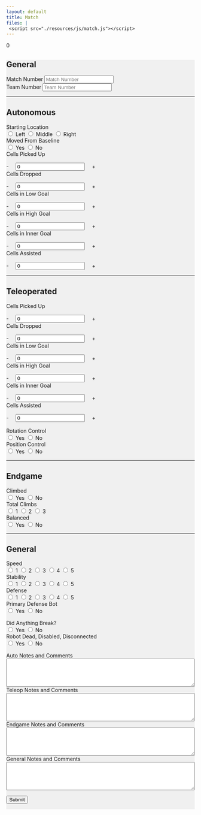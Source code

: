 ```yaml
---
layout: default
title: Match
files: |
 <script src="./resources/js/match.js"></script>
---
```

<div id='spinner'></div>
<div id='status'>0</div>
<div id='page' class="container-fluid" style="background-color: #f0f0f0; margin-bottom: 15px">
    <form>
        <div class="row">
            <div class="col">
                <h2>General</h2>
            </div>
        </div>
        <div class="row">
            <div class="col">
                <label class="mr-sm-2" for="matchNumber">Match Number</label>
                <input id="matchNumber" maxlength="3" onkeypress='return event.charCode >= 48 && event.charCode <= 57'
                    autocomplete="off" type="tel" class="form-control" placeholder="Match Number">
            </div>
            <div class="col">
                <label class="mr-sm-2" for="teamNumber">Team Number</label>
                <input id="teamNumber" maxlength="4" onkeypress='return event.charCode >= 48 && event.charCode <= 57'
                    autocomplete="off" type="tel" class="form-control" placeholder="Team Number">
            </div>
        </div>
        <hr />
        <div class="row">
            <div class="col-md">
                <h2>Autonomous</h2>
            </div>
        </div>
        <div class="row">
            <div class="col-6">
                <label class="mr-sm-2" style="display: block" for="startingLocation">Starting Location</label>
                <div id="startingLocation" class="btn-group btn-group-toggle" data-toggle="buttons">
                    <label id="startingLocationl1" class="btn btn-secondary">
                        <input type="radio" value="1" name="startingLocation" id="startingLocation1" autocomplete="off">
                        Left
                    </label>
                    <label id="startingLocationl2" class="btn btn-secondary">
                        <input type="radio" value="2" name="startingLocation" id="startingLocation2" autocomplete="off">
                        Middle
                    </label>
                    <label id="startingLocationl3" class="btn btn-secondary">
                        <input type="radio" value="3" name="startingLocation" id="startingLocation3" autocomplete="off">
                        Right
                    </label>
                </div>
            </div>
            <div class="col-6">
                <label class="mr-sm-2" style="display: block" for="movedBaseline">Moved From Baseline</label>
                <div id="movedBaseline" class="btn-group btn-group-toggle" data-toggle="buttons">
                    <label id="movedBaselineYes" class="btn btn-secondary">
                        <input type="radio" value="1" name="movedBaseline" id="movedBaselineYes" autocomplete="off">
                        Yes
                    </label>
                    <label id="movedBaselineNo" class="btn btn-secondary">
                        <input type="radio" value="0" name="movedBaseline" id="movedBaselineNo" autocomplete="off">
                        No
                    </label>
                </div>
            </div>
        </div>
        <div class="row" style="margin-bottom: 15px">
            <div class="col-lg col-md-3 col-sm-4 col-6">
				<div class="row">
					<div class="col-md">
						<label style="margin-bottom: 0px" for="autoCellsPickup">Cells Picked Up</label>
					</div>
				</div>
				<div class="row" style="margin-top:15px">
					<div class="col-md input-group">
						<a onclick="modifyAutoPickup_qty(-1)" class="btn btn-danger btn-lg" style="width: 50px; height: 50px; margin-right: 15px;" role="button">-</a>
						<input id="autoCellsPickup" maxlength="2" onkeypress='return event.charCode >= 48 && event.charCode <= 57' autocomplete="off"
						 type="tel" class="form-control" value="0">
						<a onclick="modifyAutoPickup_qty(1)" class="btn btn-success btn-lg" style="width: 50px; height: 50px; margin-left: 15px;" role="button">+</a>
					</div>
				</div>
			</div>
            <div class="col-lg col-md-3 col-sm-4 col-6">
				<div class="row">
					<div class="col-md">
						<label style="margin-bottom: 0px" for="autoCellsDropped">Cells Dropped</label>
					</div>
				</div>
				<div class="row" style="margin-top:15px">
					<div class="col-md input-group">
						<a onclick="modifyAutoDrop_qty(-1)" class="btn btn-danger btn-lg" style="width: 50px; height: 50px; margin-right: 15px;" role="button">-</a>
						<input id="autoCellsDropped" maxlength="2" onkeypress='return event.charCode >= 48 && event.charCode <= 57' autocomplete="off"
						 type="tel" class="form-control" value="0">
						<a onclick="modifyAutoDrop_qty(1)" class="btn btn-success btn-lg" style="width: 50px; height: 50px; margin-left: 15px;" role="button">+</a>
					</div>
				</div>
			</div>
            <div class="col-lg col-md-3 col-sm-4 col-6">
				<div class="row">
					<div class="col-md">
						<label style="margin-bottom: 0px" for="autoCellsLow">Cells in Low Goal</label>
					</div>
				</div>
				<div class="row" style="margin-top:15px">
					<div class="col-md input-group">
						<a onclick="modifyAutoLow_qty(-1)" class="btn btn-danger btn-lg" style="width: 50px; height: 50px; margin-right: 15px;" role="button">-</a>
						<input id="autoCellsLow" maxlength="2" onkeypress='return event.charCode >= 48 && event.charCode <= 57' autocomplete="off"
						 type="tel" class="form-control" value="0">
						<a onclick="modifyAutoLow_qty(1)" class="btn btn-success btn-lg" style="width: 50px; height: 50px; margin-left: 15px;" role="button">+</a>
					</div>
				</div>
			</div>
            <div class="col-lg col-md-3 col-sm-4 col-6">
				<div class="row">
					<div class="col-md">
						<label style="margin-bottom: 0px" for="autoCellsHigh">Cells in High Goal</label>
					</div>
				</div>
				<div class="row" style="margin-top:15px">
					<div class="col-md input-group">
						<a onclick="modifyAutoHigh_qty(-1)" class="btn btn-danger btn-lg" style="width: 50px; height: 50px; margin-right: 15px;" role="button">-</a>
						<input id="autoCellsHigh" maxlength="2" onkeypress='return event.charCode >= 48 && event.charCode <= 57' autocomplete="off"
						 type="tel" class="form-control" value="0">
						<a onclick="modifyAutoHigh_qty(1)" class="btn btn-success btn-lg" style="width: 50px; height: 50px; margin-left: 15px;" role="button">+</a>
					</div>
				</div>
			</div>
            <div class="col-lg col-md-3 col-sm-4 col-6">
				<div class="row">
					<div class="col-md">
						<label style="margin-bottom: 0px" for="autoCellsInner">Cells in Inner Goal</label>
					</div>
				</div>
				<div class="row" style="margin-top:15px">
					<div class="col-md input-group">
						<a onclick="modifyAutoInner_qty(-1)" class="btn btn-danger btn-lg" style="width: 50px; height: 50px; margin-right: 15px;" role="button">-</a>
						<input id="autoCellsInner" maxlength="2" onkeypress='return event.charCode >= 48 && event.charCode <= 57' autocomplete="off"
						 type="tel" class="form-control" value="0">
						<a onclick="modifyAutoInner_qty(1)" class="btn btn-success btn-lg" style="width: 50px; height: 50px; margin-left: 15px;" role="button">+</a>
					</div>
				</div>
			</div>
            <div class="col-lg col-md-3 col-sm-4 col-6">
				<div class="row">
					<div class="col-md">
						<label style="margin-bottom: 0px" for="autoCellsAssist">Cells Assisted</label>
					</div>
				</div>
				<div class="row" style="margin-top:15px">
					<div class="col-md input-group">
						<a onclick="modifyAutoAssist_qty(-1)" class="btn btn-danger btn-lg" style="width: 50px; height: 50px; margin-right: 15px;" role="button">-</a>
						<input id="autoCellsAssist" maxlength="2" onkeypress='return event.charCode >= 48 && event.charCode <= 57' autocomplete="off"
						 type="tel" class="form-control" value="0">
						<a onclick="modifyAutoAssist_qty(1)" class="btn btn-success btn-lg" style="width: 50px; height: 50px; margin-left: 15px;" role="button">+</a>
					</div>
				</div>
			</div>
        </div>
        <hr />
        <div class="row">
            <div class="col">
                <h2>Teleoperated</h2>
            </div>
        </div>
        <div class="row" style="margin-bottom: 15px">
                <div class="col-lg col-md-3 col-sm-4 col-6">
				<div class="row">
					<div class="col-md">
						<label style="margin-bottom: 0px" for="teleopCellsPickup">Cells Picked Up</label>
					</div>
				</div>
				<div class="row" style="margin-top:15px">
					<div class="col-md input-group">
						<a onclick="modifyTeleopPickup_qty(-1)" class="btn btn-danger btn-lg" style="width: 50px; height: 50px; margin-right: 15px;" role="button">-</a>
						<input id="teleopCellsPickup" maxlength="2" onkeypress='return event.charCode >= 48 && event.charCode <= 57' autocomplete="off"
						 type="tel" class="form-control" value="0">
						<a onclick="modifyTeleopPickup_qty(1)" class="btn btn-success btn-lg" style="width: 50px; height: 50px; margin-left: 15px;" role="button">+</a>
					</div>
				</div>
			</div>
            <div class="col-lg col-md-3 col-sm-4 col-6">
				<div class="row">
					<div class="col-md">
						<label style="margin-bottom: 0px" for="teleopCellsDropped">Cells Dropped</label>
					</div>
				</div>
				<div class="row" style="margin-top:15px">
					<div class="col-md input-group">
						<a onclick="modifyTeleopDrop_qty(-1)" class="btn btn-danger btn-lg" style="width: 50px; height: 50px; margin-right: 15px;" role="button">-</a>
						<input id="teleopCellsDropped" maxlength="2" onkeypress='return event.charCode >= 48 && event.charCode <= 57' autocomplete="off"
						 type="tel" class="form-control" value="0">
						<a onclick="modifyTeleopDrop_qty(1)" class="btn btn-success btn-lg" style="width: 50px; height: 50px; margin-left: 15px;" role="button">+</a>
					</div>
				</div>
			</div>
            <div class="col-lg col-md-3 col-sm-4 col-6">
				<div class="row">
					<div class="col-md">
						<label style="margin-bottom: 0px" for="teleopCellsLow">Cells in Low Goal</label>
					</div>
				</div>
				<div class="row" style="margin-top:15px">
					<div class="col-md input-group">
						<a onclick="modifyTeleopLow_qty(-1)" class="btn btn-danger btn-lg" style="width: 50px; height: 50px; margin-right: 15px;" role="button">-</a>
						<input id="teleopCellsLow" maxlength="2" onkeypress='return event.charCode >= 48 && event.charCode <= 57' autocomplete="off"
						 type="tel" class="form-control" value="0">
						<a onclick="modifyTeleopLow_qty(1)" class="btn btn-success btn-lg" style="width: 50px; height: 50px; margin-left: 15px;" role="button">+</a>
					</div>
				</div>
			</div>
            <div class="col-lg col-md-3 col-sm-4 col-6">
				<div class="row">
					<div class="col-md">
						<label style="margin-bottom: 0px" for="teleopCellsHigh">Cells in High Goal</label>
					</div>
				</div>
				<div class="row" style="margin-top:15px">
					<div class="col-md input-group">
						<a onclick="modifyTeleopHigh_qty(-1)" class="btn btn-danger btn-lg" style="width: 50px; height: 50px; margin-right: 15px;" role="button">-</a>
						<input id="teleopCellsHigh" maxlength="2" onkeypress='return event.charCode >= 48 && event.charCode <= 57' autocomplete="off"
						 type="tel" class="form-control" value="0">
						<a onclick="modifyTeleopHigh_qty(1)" class="btn btn-success btn-lg" style="width: 50px; height: 50px; margin-left: 15px;" role="button">+</a>
					</div>
				</div>
			</div>
            <div class="col-lg col-md-3 col-sm-4 col-6">
				<div class="row">
					<div class="col-md">
						<label style="margin-bottom: 0px" for="teleopCellsInner">Cells in Inner Goal</label>
					</div>
				</div>
				<div class="row" style="margin-top:15px">
					<div class="col-md input-group">
						<a onclick="modifyTeleopInner_qty(-1)" class="btn btn-danger btn-lg" style="width: 50px; height: 50px; margin-right: 15px;" role="button">-</a>
						<input id="teleopCellsInner" maxlength="2" onkeypress='return event.charCode >= 48 && event.charCode <= 57' autocomplete="off"
						 type="tel" class="form-control" value="0">
						<a onclick="modifyTeleopInner_qty(1)" class="btn btn-success btn-lg" style="width: 50px; height: 50px; margin-left: 15px;" role="button">+</a>
					</div>
				</div>
            </div>
            <div class="col-lg col-md-3 col-sm-4 col-6">
				<div class="row">
					<div class="col-md">
						<label style="margin-bottom: 0px" for="teleopCellsAssist">Cells Assisted</label>
					</div>
				</div>
				<div class="row" style="margin-top:15px">
					<div class="col-md input-group">
						<a onclick="modifyTeleopAssist_qty(-1)" class="btn btn-danger btn-lg" style="width: 50px; height: 50px; margin-right: 15px;" role="button">-</a>
						<input id="teleopCellsAssist" maxlength="2" onkeypress='return event.charCode >= 48 && event.charCode <= 57' autocomplete="off"
						 type="tel" class="form-control" value="0">
						<a onclick="modifyTeleopAssist_qty(1)" class="btn btn-success btn-lg" style="width: 50px; height: 50px; margin-left: 15px;" role="button">+</a>
					</div>
				</div>
			</div>
        </div>
        <div class="row" style="margin-bottom: 15px">
            <div class="col-6">
                <label class="mr-sm-2" style="display: block" for="rotationControl">Rotation Control</label>
                <div id="rotationControl" class="btn-group btn-group-toggle" data-toggle="buttons">
                    <label id="rotationControlYes" class="btn btn-secondary">
                        <input type="radio" value="1" name="rotationControl" id="rotationControlYes" autocomplete="off">
                        Yes
                    </label>
                    <label id="rotationControlNo" class="btn btn-secondary">
                        <input type="radio" value="0" name="rotationControl" id="rotationControlNo" autocomplete="off">
                        No
                    </label>
                </div>
            </div>
            <div class="col-6">
                <label class="mr-sm-2" style="display: block" for="positionControl">Position Control</label>
                <div id="positionControl" class="btn-group btn-group-toggle" data-toggle="buttons">
                    <label id="positionControlYes" class="btn btn-secondary">
                        <input type="radio" value="1" name="positionControl" id="positionControlYes" autocomplete="off">
                        Yes
                    </label>
                    <label id="positionControlNo" class="btn btn-secondary">
                        <input type="radio" value="0" name="positionControl" id="positionControlNo" autocomplete="off">
                        No
                    </label>
                </div>
            </div>
        </div>
        <hr />
        <div class="row">
            <div class="col">
              <h2>Endgame</h2>
            </div>
        </div>
        <div class="row">
            <div class="col-4">
                <label class="mr-sm-2" style="display: block" for="selfClimb">Climbed</label>
                    <div id="selfClimb" class="btn-group btn-group-toggle" data-toggle="buttons">
                        <label id="selfClimbYes" class="btn btn-secondary">
                            <input type="radio" value="1" name="selfClimb" id="selfClimbYes" autocomplete="off">
                            Yes
                        </label>
                        <label id="selfClimbNo" class="btn btn-secondary">
                            <input type="radio" value="0" name="selfClimb" id="selfClimbNo" autocomplete="off">
                            No
                        </label>
                    </div>
            </div>
            <div class="col-4">
                <label class="mr-sm-2" style="display: block" for="totalClimb">Total Climbs</label>
                <div id="totalClimb" class="btn-group btn-group-toggle" data-toggle="buttons">
                    <label id="totalClimb1" class="btn btn-secondary">
                        <input type="radio" value="1" name="totalClimb" id="totalClimb1" autocomplete="off">
                            1
                    </label>
                    <label id="totalClimb2" class="btn btn-secondary">
                        <input type="radio" value="0" name="totalClimb" id="totalClimb2" autocomplete="off">
                        2
                    </label>
                    <label id="totalClimb3" class="btn btn-secondary">
                        <input type="radio" value="0" name="totalClimb" id="totalClimb3" autocomplete="off">
                        3
                    </label>
                </div>
            </div>
            <div class="col-4">
                <label class="mr-sm-2" style="display: block" for="balanced">Balanced</label>
                <div id="balanced" class="btn-group btn-group-toggle" data-toggle="buttons">
                    <label id="balancedYes" class="btn btn-secondary">
                    <input type="radio" value="1" name="balanced" id="balancedYes" autocomplete="off">
                        Yes
                    </label>
                    <label id="balancedNo" class="btn btn-secondary">
                    <input type="radio" value="0" name="balanced" id="balancedNo" autocomplete="off">
                        No
                    </label>
                </div>
            </div>
        </div>
        <hr />
        <div class="row">
            <div class="col">
                <h2>General</h2>
            </div>
        </div>
        <div class='row' style="margin-bottom: 15px">
            <div class="col-xl-3 col-lg-3 col-md-4 col-sm-4 col-6">
                <label class="mr-sm-2" style="display: block" for="speedRating">Speed</label>
                <div id="speedRating" class="btn-group btn-group-toggle" data-toggle="buttons">
                    <label id="speed1" class="btn btn-secondary">
                        <input type="radio" value="1" name="speedRating" id="speed1" autocomplete="off"> 1
                    </label>
                    <label id="speed2" class="btn btn-secondary">
                        <input type="radio" value="2" name="speedRating" id="speed2" autocomplete="off"> 2
                    </label>
                    <label id="speed3" class="btn btn-secondary">
                        <input type="radio" value="3" name="speedRating" id="speed3" autocomplete="off"> 3
                    </label>
                    <label id="speed4" class="btn btn-secondary">
                        <input type="radio" value="4" name="speedRating" id="speed4" autocomplete="off"> 4
                    </label>
                    <label id="speed5" class="btn btn-secondary">
                        <input type="radio" value="5" name="speedRating" id="speed5" autocomplete="off"> 5
                    </label>
                </div>
            </div>
            <div class="col-xl-3 col-lg-3 col-md-4 col-sm-4 col-6">
                <label class="mr-sm-2" style="display: block" for="stabilityRating">Stability</label>
                <div id="stabilityRating" class="btn-group btn-group-toggle" data-toggle="buttons">
                    <label id="stability1" class="btn btn-secondary">
                        <input type="radio" value="1" name="stabilityRating" id="stability1" autocomplete="off"> 1
                    </label>
                    <label id="stability2" class="btn btn-secondary">
                        <input type="radio" value="2" name="stabilityRating" id="stability2" autocomplete="off"> 2
                    </label>
                    <label id="stability3" class="btn btn-secondary">
                        <input type="radio" value="3" name="stabilityRating" id="stability3" autocomplete="off"> 3
                    </label>
                    <label id="stability4" class="btn btn-secondary">
                        <input type="radio" value="4" name="stabilityRating" id="stability4" autocomplete="off"> 4
                    </label>
                    <label id="stability5" class="btn btn-secondary">
                        <input type="radio" value="5" name="stabilityRating" id="stability5" autocomplete="off"> 5
                    </label>
                </div>
            </div>
            <div class="col-xl-3 col-lg-3 col-md-4 col-sm-4 col-6">
                <label class="mr-sm-2" style="display: block" for="defenseRating">Defense</label>
                <div id="defenseRating" class="btn-group btn-group-toggle" data-toggle="buttons">
                    <label id="defense1" class="btn btn-secondary">
                        <input type="radio" value="1" name="defesnseRating" id="defense1" autocomplete="off"> 1
                    </label>
                    <label id="defense2" class="btn btn-secondary">
                        <input type="radio" value="2" name="defenseRating" id="defense2" autocomplete="off"> 2
                    </label>
                    <label id="defense3" class="btn btn-secondary">
                        <input type="radio" value="3" name="defenseRating" id="defense3" autocomplete="off"> 3
                    </label>
                    <label id="defense4" class="btn btn-secondary">
                        <input type="radio" value="4" name="defenseRating" id="defense4" autocomplete="off"> 4
                    </label>
                    <label id="defense5" class="btn btn-secondary">
                        <input type="radio" value="5" name="defenseRating" id="defense5" autocomplete="off"> 5
                    </label>
                </div>
            </div>
            <div class="col-xl-3 col-lg-3 col-md-4 col-sm-4 col-6">
                <label class="mr-sm-2" style="display: block" for="primaryDefense">Primary Defense Bot</label>
                <div id="primaryDefense" class="btn-group btn-group-toggle" data-toggle="buttons">
                    <label id="primaryDefenseYes" class="btn btn-secondary">
                        <input type="radio" value="1" name="primaryDefense" id="primaryDefenseYes" autocomplete="off"> Yes
                    </label>
                    <label id="primaryDefenseNo" class="btn btn-secondary">
                        <input type="radio" value="2" name="primaryDefense" id="primaryDefenseNo" autocomplete="off"> No
                    </label>
                </div>
            </div>
        </div>
        <div class="row" style="margin-bottom: 15px">
            <div class="col">
                <label class="mr-sm-2" style="display: block" for="anythingBreak">Did Anything Break?</label>
                <div id="anythingBreak" class="btn-group btn-group-toggle" data-toggle="buttons">
                    <label id="anythingBreakYes" class="btn btn-secondary">
                        <input type="radio" value="1" name="anythingBreak" id="anythingBreakYes" autocomplete="off">
                        Yes
                    </label>
                    <label id="anythingBreakNo" class="btn btn-secondary">
                        <input type="radio" value="0" name="anythingBreak" id="anythingBreakNo" autocomplete="off"> No
                    </label>
                </div>
            </div>
            <div class="col">
                <label class="mr-sm-2" style="display: block" for="robotDead">Robot Dead, Disabled, Disconnected</label>
                <div id="robotDead" class="btn-group btn-group-toggle" data-toggle="buttons">
                    <label id="robotDeadYes" class="btn btn-secondary">
                        <input type="radio" value="1" name="robotDead" id="robotDeadYes" autocomplete="off"> Yes
                    </label>
                    <label id="robotDeadNo" class="btn btn-secondary">
                        <input type="radio" value="0" name="robotDead" id="robotDeadNo" autocomplete="off"> No
                    </label>
                </div>
            </div>
        </div>
        <div class="row">
            <div class="col">
                <label class="mr-sm-2" style="display: block" for="autoCommentSection">Auto Notes and Comments</label>
                <textarea autocomplete="off" style="width: 100%; height:75px" id="autoCommentSection"></textarea>
            </div>
        </div>
        <div class="row">
            <div class="col">
                <label class="mr-sm-2" style="display: block" for="teleopCommentSection">Teleop Notes and Comments</label>
                <textarea autocomplete="off" style="width: 100%; height:75px" id="teleopCommentSection"></textarea>
            </div>
        </div>
        <div class="row">
            <div class="col">
                <label class="mr-sm-2" style="display: block" for="endgameCommentSection">Endgame Notes and Comments</label>
                <textarea autocomplete="off" style="width: 100%; height:75px" id="endgameCommentSection"></textarea>
            </div>
        </div>
        <div class="row">
            <div class="col">
                <label class="mr-sm-2" style="display: block" for="generalCommentSection">General Notes and Comments</label>
                <textarea autocomplete="off" style="width: 100%; height:75px" id="generalCommentSection"></textarea>
            </div>
        </div>
        <button id="Submit" class="btn btn-success" type="button" style="margin-top: 15px; margin-bottom: 15px">Submit</button>
    </form>
</div>